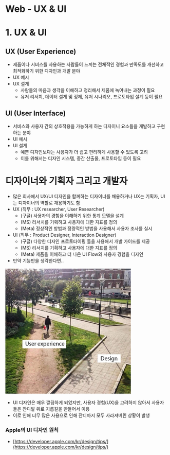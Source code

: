 # Web - UX & UI
# 1. UX & UI
## UX (User Experience)
* 제품이나 서비스를 사용하는 사람들이 느끼는 전체적인 경험과 만족도를 개선하고 최적화하기 위한 디자인과 개발 분야
* UX 예시
* UX 설계
  * 사람들의 마음과 생각을 이해하고 정리해서 제품에 녹여내는 과정이 필요
  * 유저 리서치, 데이터 설계 및 정제, 유저 시나리오, 프로토타입 설계 등이 필요
## UI (User Interface)
* 서비스와 사용자 간의 상호작용을 가능하게 하는 디자이니 요소들을 개발하고 구현하는 분야
* UI 예시
* UI 설계
  * 예쁜 디자인보다는 사용자가 더 쉽고 편리하게 사용할 수 있도록 고려
  * 이를 위해서는 디자인 시스템, 중간 산출물, 프로토타입 등이 필요

# 디자이너와 기획자 그리고 개발자
* 많은 회사에서 UX/UI 디자인을 함께하는 디자이너를 채용하거나 UX는 기획자, UI는 디자이너의 역할로 채용하기도 함
* UX (직무 : UX researcher, User Researcher)
  * (구글) 사용자의 경험을 이해하기 위한 통계 모델을 설계
  * (MS) 리서치를 기획하고 사용자에 대한 지표를 정의
  * (Meta) 정상적인 방법과 정량적인 방법을 사용해서 사용자 조사를 실시
* UI (직무 : Product Designer, Interaction Designer)
  * (구글) 다양한 디자인 프로토타이핑 툴을 사용해서 개발 가이드를 제공
  * (MS) 리서치를 기획하고 사용자에 대한 지표를 정의
  * (Meta) 제품을 이해하고 더 나은 UI Flow와 사용자 경험을 디자인
* 만약 기능만을 생각한다면..

![Alt text](img/99_1.png)
* UI 디자인은 매우 깔끔하게 되었지만, 사용자 경험(UX)을 고려하지 않아서 사용자들은 잔디밭 위로 지름길을 만들어서 이용
* 이로 인해 너무 많은 사용으로 인해 잔디마저 모두 사라져버린 상황이 발생

### Apple의 UI 디자인 원칙
* [https://developer.apple.com/kr/design/tips/](https://developer.apple.com/kr/design/tips/)